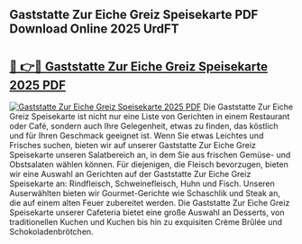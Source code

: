 ## Gaststatte Zur Eiche Greiz Speisekarte PDF Download Online 2025 UrdFT

# <h2><a href="http://gcctw1.nevu.top/?p=Gaststatte+Zur+Eiche+Greiz+Speisekarte">🔗 👉🔴 Gaststatte Zur Eiche Greiz Speisekarte 2025 PDF</a></h2>

[![Gaststatte Zur Eiche Greiz Speisekarte 2025 PDF](https://i.imgur.com/dBaPXMq.png)](http://gcctw1.nevu.top/?p=Gaststatte+Zur+Eiche+Greiz+Speisekarte)
Die Gaststatte Zur Eiche Greiz Speisekarte ist nicht nur eine Liste von Gerichten in einem Restaurant oder Café, sondern auch Ihre Gelegenheit, etwas zu finden, das köstlich und für Ihren Geschmack geeignet ist. Wenn Sie etwas Leichtes und Frisches suchen, bieten wir auf unserer Gaststatte Zur Eiche Greiz Speisekarte unseren Salatbereich an, in dem Sie aus frischen Gemüse- und Obstsalaten wählen können. Für diejenigen, die Fleisch bevorzugen, bieten wir eine Auswahl an Gerichten auf der Gaststatte Zur Eiche Greiz Speisekarte an: Rindfleisch, Schweinefleisch, Huhn und Fisch. Unseren Auserwählten bieten wir Gourmet-Gerichte wie Schaschlik und Steak an, die auf einem alten Feuer zubereitet werden. Die Gaststatte Zur Eiche Greiz Speisekarte unserer Cafeteria bietet eine große Auswahl an Desserts, von traditionellen Kuchen und Kuchen bis hin zu exquisiten Crème Brûlée und Schokoladenbrötchen.
